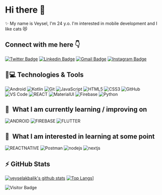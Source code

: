 # Hi there 👋

✨ My name is Veysel, I'm 24 y.o. I'm interested in mobile development and I like cats 😻 

Connect with me here 👇
---

[![Twitter Badge](https://img.shields.io/badge/-vakbalik-blue?style=plastic&logo=Twitter&logoColor=white&link=https://twitter.com/vakbalik/)](https://twitter.com/vakbalik/)
[![Linkedin Badge](https://img.shields.io/badge/-veyselakbalik-blue?style=plastic&logo=Linkedin&logoColor=white&link=https://www.linkedin.com/in/veyselakbalik/)](https://www.linkedin.com/in/veyselakbalik/)
[![Gmail Badge](https://img.shields.io/badge/-veyselakbalik@ogr.iu.edu.tr-c14438?style=plastic&logo=Gmail&logoColor=white&link=mailto:veyselakbalik@ogr.iu.edu.tr)](mailto:veyselakbalik@ogr.iu.edu.tr)
[![Instagram Badge](https://img.shields.io/badge/-veyselakbalikk-purple?style=plastic&logo=instagram&logoColor=white&link=https://instagram.com/veyselakbalikk/)](https://instagram.com/veyselakbalikk)



## 🚀💻 Technologies & Tools


  ![Android](https://img.shields.io/badge/Android-05150C?style=flat-square&logo=android)
  ![Kotlin]( https://img.shields.io/badge/Kotlin-black?style=flat-square&logo=kotlin)
  ![Git](https://img.shields.io/badge/-Git-black?style=flat-square&logo=git)
  ![JavaScript](https://img.shields.io/badge/JavaScript-282C34?logo=javascript)
  ![HTML5](https://img.shields.io/badge/HTML5-282C34?logo=html5)
  ![CSS3](https://img.shields.io/badge/CSS3-282C34?logo=css3)
  ![GitHub](https://img.shields.io/badge/-GitHub-181717?style=flat-square&logo=github)
  ![VS Code](https://img.shields.io/badge/-VS%20Code-007ACC?style=flat-square&logo=visual-studio-code)
  ![REACT](https://badges.aleen42.com/src/react.svg)
  ![MaterialUI](https://img.shields.io/badge/-MaterialUI-0081CB?style=flat-square&logo=material-UI)
  ![Firebase](https://img.shields.io/badge/Firebase-black?style=flat-square&logo=firebase)
  ![Python](https://img.shields.io/badge/-Python-black?style=flat-square&logo=Python)


## 📖  What I am currently learning / improving on


![ANDROID](https://img.shields.io/badge/Android-282C34?logo=android&logoColor=3DDC84)
![FIREBASE](https://img.shields.io/badge/Firebase-282C34?logo=firebase&logoColor=FFCA28)
![FLUTTER](https://img.shields.io/badge/Flutter-282C34?logo=flutter&logoColor=02569B)

## 👾  What I am interested in learning at some point

![REACTNATIVE](https://img.shields.io/badge/React-Native-282C34?logo=react&logoColor=61DAFB)
![Postman](https://img.shields.io/badge/Postman-black?style=flat-square&logo=postman)
![nodejs](https://img.shields.io/badge/Node.js-282C34?logo=node.js&logoColor=339933)
![nextjs](https://img.shields.io/badge/Next.js-282C34?logo=next.js&logoColor=FFFFFF)


## ⚡ GitHub Stats

[![veyselakbalik's github stats](https://github-readme-stats.vercel.app/api?username=veyselakbalik&theme=dark&show_icons=true)](https://github.com/veyselakbalik)
[![Top Langs](https://github-readme-stats.vercel.app/api/top-langs/?username=veyselakbalik&layout=compact&theme=dark)](https://github.com/veyselakbalik/github-readme-stats)]

![Visitor Badge](https://visitor-badge.laobi.icu/badge?page_id=veyselakbalik.veyselakbalik)
